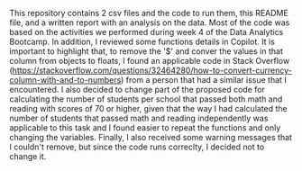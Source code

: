 This repository contains 2 csv files and the code to run them, this README file, and a written report with an analysis on the data.
Most of the code was based on the activities we performed during week 4 of the Data Analytics Bootcamp. In addition, I reviewed some functions details in Copilot. It is important to highlight that, to remove the '$' and conver the values in that column from objects to floats, 
I found an applicable code in Stack Overflow (https://stackoverflow.com/questions/32464280/how-to-convert-currency-column-with-and-to-numbers) from a person that had a similar issue that I encountered.
I also decided to change part of the proposed code for calculating the number of students per school that passed both math and reading with scores of 70 or higher, given that the way I had calculated the number of students that passed math and reading independently was applicable
to this task and I found easier to repeat the functions and only changing the variables.
Finally, I also received some warning messages that I couldn't remove, but since the code runs correclty, I decided not to change it.
